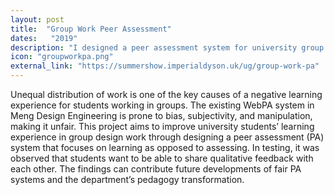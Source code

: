 ```yaml
---
layout: post
title:  "Group Work Peer Assessment"
dates:   "2019"
description: "I designed a peer assessment system for university group design work that focuses on learning instead of assessing."
icon: "groupworkpa.png"
external_link: "https://summershow.imperialdyson.uk/ug/group-work-pa"
---
```


Unequal distribution of work is one of the key causes of a negative learning experience for students working in groups. The existing WebPA system in Meng Design Engineering is prone to bias, subjectivity, and manipulation, making it unfair. This project aims to improve university students’ learning experience in group design work through designing a peer assessment (PA) system that focuses on learning as opposed to assessing. In testing, it was observed that students want to be able to share qualitative feedback with each other. The findings can contribute future developments of fair PA systems and the department’s pedagogy transformation. 